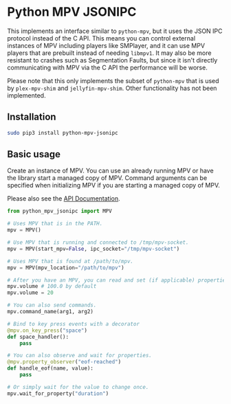 # Python MPV JSONIPC

This implements an interface similar to `python-mpv`, but it uses the JSON IPC protocol instead of the C API. This means
you can control external instances of MPV including players like SMPlayer, and it can use MPV players that are prebuilt
instead of needing `libmpv1`. It may also be more resistant to crashes such as Segmentation Faults, but since it isn't
directly communicating with MPV via the C API the performance will be worse.

Please note that this only implements the subset of `python-mpv` that is used by `plex-mpv-shim` and
`jellyfin-mpv-shim`. Other functionality has not been implemented.

## Installation

```bash
sudo pip3 install python-mpv-jsonipc
```

## Basic usage

Create an instance of MPV. You can use an already running MPV or have the library start a
managed copy of MPV. Command arguments can be specified when initializing MPV if you are
starting a managed copy of MPV.

Please also see the [API Documentation](https://github.com/iwalton3/python-mpv-jsonipc/blob/master/docs.md).

```python
from python_mpv_jsonipc import MPV

# Uses MPV that is in the PATH.
mpv = MPV()

# Use MPV that is running and connected to /tmp/mpv-socket.
mpv = MPV(start_mpv=False, ipc_socket="/tmp/mpv-socket")

# Uses MPV that is found at /path/to/mpv.
mpv = MPV(mpv_location="/path/to/mpv")

# After you have an MPV, you can read and set (if applicable) properties.
mpv.volume # 100.0 by default
mpv.volume = 20 

# You can also send commands.
mpv.command_name(arg1, arg2)

# Bind to key press events with a decorator
@mpv.on_key_press("space")
def space_handler():
    pass

# You can also observe and wait for properties.
@mpv.property_observer("eof-reached")
def handle_eof(name, value):
    pass

# Or simply wait for the value to change once.
mpv.wait_for_property("duration")
```
